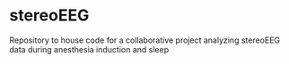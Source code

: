 # stereoEEG
Repository to house code for a collaborative project analyzing stereoEEG data during anesthesia induction and sleep
